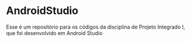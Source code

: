 # AndroidStudio
Esse é um repositório para os códigos da disciplina de Projeto Integrado I, que foi desenvolvido em Android Studio
